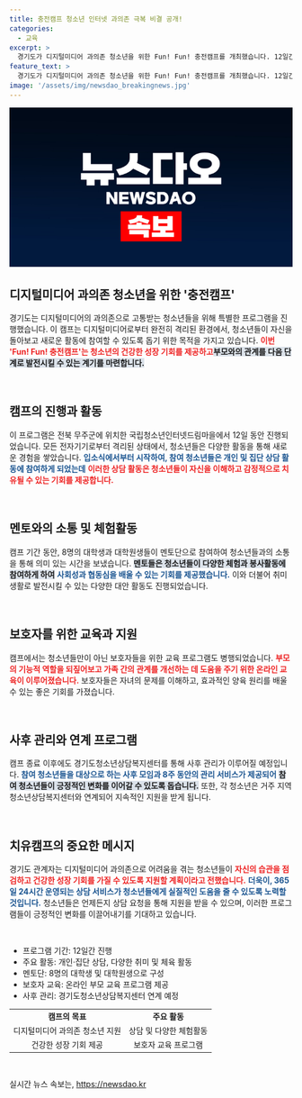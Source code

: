 ```yaml
---
title: 충전캠프 청소년 인터넷 과의존 극복 비결 공개!
categories:
  - 교육
excerpt: >
  경기도가 디지털미디어 과의존 청소년을 위한 Fun! Fun! 충전캠프를 개최했습니다. 12일간 전자기기에서 벗어난 환경에서 다양한 상담과 활동을 통해 청소년의 건강한 성장 지원에 나섰습니다.
feature_text: >
  경기도가 디지털미디어 과의존 청소년을 위한 Fun! Fun! 충전캠프를 개최했습니다. 12일간 전자기기에서 벗어난 환경에서 다양한 상담과 활동을 통해 청소년의 건강한 성장 지원에 나섰습니다.
image: '/assets/img/newsdao_breakingnews.jpg'
---
```


<p><img src="/assets/img/newsdao_breakingnews.jpg" alt="ranknews 속보" /></p>

<h2 data-ke-size="size26">디지털미디어 과의존 청소년을 위한 '충전캠프'</h2>

<p data-ke-size="size16">경기도는 디지털미디어의 과의존으로 고통받는 청소년들을 위해 특별한 프로그램을 진행했습니다. 이 캠프는 디지털미디어로부터 완전히 격리된 환경에서, 청소년들이 자신을 돌아보고 새로운 활동에 참여할 수 있도록 돕기 위한 목적을 가지고 있습니다. <b><span style="color: #ee2323;">이번 'Fun! Fun! 충전캠프'는 청소년의 건강한 성장 기회를 제공하고</span></b><b><span style="background-color: #21538527;">부모와의 관계를 다음 단계로 발전시킬 수 있는 계기를 마련합니다.</span></b></p>

<p data-ke-size="size16">&nbsp;</p>

<h2 data-ke-size="size26">캠프의 진행과 활동</h2>

<p data-ke-size="size16">이 프로그램은 전북 무주군에 위치한 국립청소년인터넷드림마을에서 12일 동안 진행되었습니다. 모든 전자기기로부터 격리된 상태에서, 청소년들은 다양한 활동을 통해 새로운 경험을 쌓았습니다. <b><span style="color: #1a5490;">입소식에서부터 시작하여, 참여 청소년들은 개인 및 집단 상담 활동에 참여하게 되었는데</span></b> <b><span style="color: #ee2323;">이러한 상담 활동은 청소년들이 자신을 이해하고 감정적으로 치유될 수 있는 기회를 제공합니다.</span></b></p>

<p data-ke-size="size16">&nbsp;</p>

<h2 data-ke-size="size26">멘토와의 소통 및 체험활동</h2>

<p data-ke-size="size16">캠프 기간 동안, 8명의 대학생과 대학원생들이 멘토단으로 참여하여 청소년들과의 소통을 통해 의미 있는 시간을 보냈습니다. <b><span style="background-color: #21538527;">멘토들은 청소년들이 다양한 체험과 봉사활동에 참여하게 하여</span></b> <b><span style="color: #1a5490;">사회성과 협동심을 배울 수 있는 기회를 제공했습니다.</span></b> 이와 더불어 취미 생활로 발전시킬 수 있는 다양한 대안 활동도 진행되었습니다.</p>

<p data-ke-size="size16">&nbsp;</p>

<h2 data-ke-size="size26">보호자를 위한 교육과 지원</h2>

<p data-ke-size="size16">캠프에서는 청소년들만이 아닌 보호자들을 위한 교육 프로그램도 병행되었습니다. <b><span style="color: #ee2323;">부모의 기능적 역할을 되짚어보고 가족 간의 관계를 개선하는 데 도움을 주기 위한 온라인 교육이 이루어졌습니다.</span></b> 보호자들은 자녀의 문제를 이해하고, 효과적인 양육 원리를 배울 수 있는 좋은 기회를 가졌습니다.</p>

<p data-ke-size="size16">&nbsp;</p>

<h2 data-ke-size="size26">사후 관리와 연계 프로그램</h2>

<p data-ke-size="size16">캠프 종료 이후에도 경기도청소년상담복지센터를 통해 사후 관리가 이루어질 예정입니다. <b><span style="color: #1a5490;">참여 청소년들을 대상으로 하는 사후 모임과 8주 동안의 관리 서비스가 제공되어</span></b> <b><span style="background-color: #21538527;">참여 청소년들이 긍정적인 변화를 이어갈 수 있도록 돕습니다.</span></b> 또한, 각 청소년은 거주 지역 청소년상담복지센터와 연계되어 지속적인 지원을 받게 됩니다.</p>

<p data-ke-size="size16">&nbsp;</p>

<h2 data-ke-size="size26">치유캠프의 중요한 메시지</h2>

<p data-ke-size="size16">경기도 관계자는 디지털미디어 과의존으로 어려움을 겪는 청소년들이 <b><span style="color: #ee2323;">자신의 습관을 점검하고 건강한 성장 기회를 가질 수 있도록 지원할 계획이라고 전했습니다.</span></b> <b><span style="color: #1a5490;">더욱이, 365일 24시간 운영되는 상담 서비스가 청소년들에게 실질적인 도움을 줄 수 있도록 노력할 것입니다.</span></b> 청소년들은 언제든지 상담 요청을 통해 지원을 받을 수 있으며, 이러한 프로그램들이 긍정적인 변화를 이끌어내기를 기대하고 있습니다.</p>

<p data-ke-size="size16">&nbsp;</p>

<ul>
    <li>프로그램 기간: 12일간 진행</li>
    <li>주요 활동: 개인·집단 상담, 다양한 취미 및 체육 활동</li>
    <li>멘토단: 8명의 대학생 및 대학원생으로 구성</li>
    <li>보호자 교육: 온라인 부모 교육 프로그램 제공</li>
    <li>사후 관리: 경기도청소년상담복지센터 연계 예정</li>
</ul>

<table style="width: 100%; border-collapse: collapse;">
    <tr>
        <td style="text-align: center; height: 17px;"><b>캠프의 목표</b></td>
        <td style="text-align: center; height: 17px;"><b>주요 활동</b></td>
    </tr>
    <tr>
        <td style="text-align: center; height: 17px;">디지털미디어 과의존 청소년 지원</td>
        <td style="text-align: center; height: 17px;">상담 및 다양한 체험활동</td>
    </tr>
    <tr>
        <td style="text-align: center; height: 17px;">건강한 성장 기회 제공</td>
        <td style="text-align: center; height: 17px;">보호자 교육 프로그램</td>
    </tr>
</table>

<p data-ke-size="size16">&nbsp;</p>
실시간 뉴스 속보는, <a href="https://newsdao.kr" rel="dofollow">https://newsdao.kr</a>


